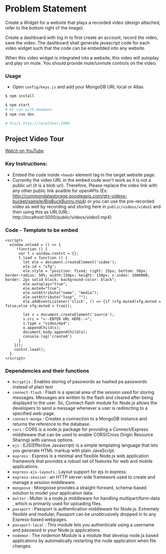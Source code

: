 # Problem Statement

Create a Widget for a website that plays a recorded video (design attached, refer to the bottom right of the image).

Create a dashboard with log in to first create an account, record the video, save the video. The dashboard shall generate javascript code for each video widget such that the code can be embedded into any website.

When this video widget is integrated into a website, this video will autoplay and play on mute. You should provide mute/unmute controls on the video. 

### Usage

- Open `config/keys.js` and add your MongoDB URI, local or Atlas

```sh
$ npm install
```

```sh
$ npm start
# Or run with Nodemon
$ npm run dev

# Visit http://localhost:5000
```

## Project Video Tour
[Watch on YouTube](https://youtu.be/fjmK9irpJWk)

### Key Instructions:

- Embed the code inside `<head>` element tag in the target website page.
- Currently the video URL in the embed code won't work as it is not a public url (it is a blob url). Therefore, Please replace the video link with any other public link availble for openAPIs (Ex: http://commondatastorage.googleapis.com/gtv-videos-bucket/sample/BigBuckBunny.mp4) or you can use the pre-recorded video as well by recording and storing here in `public/videos/video1` and then using this as URL(URL: http://localhost:5000/public/videos/video1.mp4)

### Code - Template to be embed

```
<script>
  window.onload = () => {
     !function () {
      var t = window.contxt = {};
      t.load = function () {
        let ele = document.createElement('video');
		ele.id = "xfg";
		ele.style = "position: fixed; right: 15px; bottom: 50px; border-radius: 50%; width:150px; height: 150px; z-index: 1000000; border: 2px solid black; background-color: black";
		ele.autoplay="true";
		ele.muted="true";
		ele.setAttribute("name", "media");
		ele.setAttribute("loop", "");
		ele.addEventListener('click', () => {if (xfg.muted)xfg.muted = false;else xfg.muted = true});

        let s = document.createElement('source');
		s.src = "<--ENTER URL HERE-->";
		s.type = "video/mp4";
		o.appendChild(s);
		document.body.appendChild(o);
        console.log('created')
      }
    }();
    contxt.load();
  }
</script>
```

### Dependencies and their functions
- `bcryptjs` : Enables storing of passwords as hashed pa passwords instead of plain text
- `connect-flash` : Flash is a special area of the session used for storing messages. Messages are written to the flash and cleared after being displayed to the user. So, Connect-flash module for Node.js allows the developers to send a message whenever a user is redirecting to a specified web-page.
- `connect-mongo` : Creates a connection to a MongoDB instance and returns the reference to the database.
- `cors` : CORS is a node.js package for providing a Connect/Express middleware that can be used to enable CORS(Cross Origin Resource Sharing) with various options.
- `ejs` : EJS(Effective Javascript) is a simple templating language that lets you generate HTML markup with plain JavaScript.
- `express` : Express is a minimal and flexible Node.js web application framework that provides a robust set of features for web and mobile applications.
- `express-ejs-layouts` : Layout support for ejs in express.
- `express-session` : an HTTP server-side framework used to create and manage a session middleware.
- `mongoose` : Mongoose provides a straight-forward, schema-based solution to model your application data.
- `multer` : Multer is a node.js middleware for handling multipart/form-data , which is primarily used for uploading files.
- `passport` : Passport is authentication middleware for Node.js. Extremely flexible and modular, Passport can be unobtrusively dropped in to any Express-based webpages.
- `passport-local` : This module lets you authenticate using a username and password in your Node.js applications.
- `nodemon` : The nodemon Module is a module that develop node.js based applications by automatically restarting the node application when file changes.

